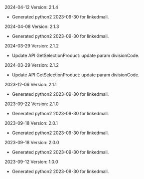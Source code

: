 2024-04-12 Version: 2.1.4
- Generated python2 2023-09-30 for linkedmall.

2024-04-08 Version: 2.1.3
- Generated python2 2023-09-30 for linkedmall.

2024-03-29 Version: 2.1.2
- Update API GetSelectionProduct: update param divisionCode.


2024-03-29 Version: 2.1.2
- Update API GetSelectionProduct: update param divisionCode.


2023-12-06 Version: 2.1.1
- Generated python2 2023-09-30 for linkedmall.

2023-09-22 Version: 2.1.0
- Generated python2 2023-09-30 for linkedmall.

2023-09-18 Version: 2.0.1
- Generated python2 2023-09-30 for linkedmall.

2023-09-18 Version: 2.0.0
- Generated python2 2023-09-30 for linkedmall.

2023-09-12 Version: 1.0.0
- Generated python2 2023-09-30 for linkedmall.

